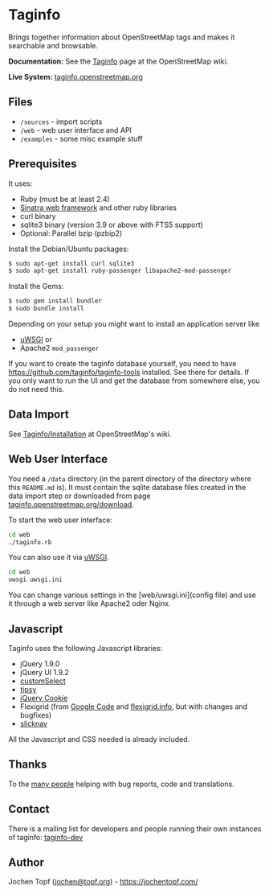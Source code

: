 # Taginfo

Brings together information about OpenStreetMap tags and makes it searchable
and browsable.

**Documentation:** See the
[Taginfo](https://wiki.openstreetmap.org/wiki/Taginfo) page at the OpenStreetMap
wiki.

**Live System:** [taginfo.openstreetmap.org](https://taginfo.openstreetmap.org/)


## Files

* `/sources`  - import scripts
* `/web`      - web user interface and API
* `/examples` - some misc example stuff


## Prerequisites

It uses:

* Ruby (must be at least 2.4)
* [Sinatra web framework](http://www.sinatrarb.com/) and other ruby libraries
* curl binary
* sqlite3 binary (version 3.9 or above with FTS5 support)
* Optional: Parallel bzip (pzbip2)

Install the Debian/Ubuntu packages:
```sh
$ sudo apt-get install curl sqlite3
$ sudo apt-get install ruby-passenger libapache2-mod-passenger
```

Install the Gems:
```sh
$ sudo gem install bundler
$ sudo bundle install
```

Depending on your setup you might want to install an application server like
* [uWSGI](https://uwsgi-docs.readthedocs.io/en/latest/) or
* Apache2 `mod_passenger`

If you want to create the taginfo database yourself, you need to have
https://github.com/taginfo/taginfo-tools installed. See there for details.
If you only want to run the UI and get the database from somewhere else,
you do not need this.


## Data Import

See [Taginfo/Installation](https://wiki.openstreetmap.org/wiki/Taginfo/Installation)
at OpenStreetMap's wiki.


## Web User Interface

You need a `/data` directory (in the parent directory of the directory where
this `README.md` is). It must contain the sqlite database files created in the
data import step or downloaded from page
[taginfo.openstreetmap.org/download](https://taginfo.openstreetmap.org/download).

To start the web user interface:

```sh
cd web
./taginfo.rb
```

You can also use it via [uWSGI](https://uwsgi-docs.readthedocs.io/en/latest/).

```sh
cd web
uwsgi uwsgi.ini
```

You can change various settings in the [web/uwsgi.ini](config file) and use
it through a web server like Apache2 oder Nginx.


## Javascript

Taginfo uses the following Javascript libraries:
* jQuery 1.9.0
* jQuery UI 1.9.2
* [customSelect](http://adam.co/lab/jquery/customselect/)
* [tipsy](http://onehackoranother.com/projects/jquery/tipsy/)
* [jQuery Cookie](https://github.com/carhartl/jquery-cookie/)
* Flexigrid (from [Google Code](http://code.google.com/p/flexigrid/) and
  [flexigrid.info](http://www.flexigrid.info/), but with changes and bugfixes)
* [slicknav](http://slicknav.com/)

All the Javascript and CSS needed is already included.


## Thanks

To the [many people](https://github.com/taginfo/taginfo/graphs/contributors)
helping with bug reports, code and translations.


## Contact

There is a mailing list for developers and people running their own instances
of taginfo:
[taginfo-dev](https://lists.openstreetmap.org/listinfo/taginfo-dev)


## Author

Jochen Topf (jochen@topf.org) - https://jochentopf.com/

